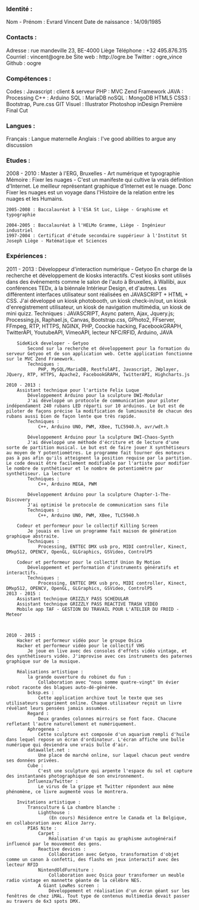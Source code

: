 <h3>Identité :</h3>
	Nom - Prénom : Evrard Vincent
	Date de naissance : 14/09/1985

<h3>Contacts :</h3>
	Adresse : rue mandeville 23, BE-4000 Liège
	Téléphone : +32 495.876.315
	Courriel : vincent@ogre.be
	Site web : http://ogre.be
	Twitter : ogre_vince
	Github : oogre

<h3>Compétences :</h3>
	Codes :
		Javascript : client & serveur
		PHP : MVC Zend Framework
		JAVA : Processing
		C++ : Arduino
		SQL : MariaDB
		noSQL : MongoDB
		HTML5
		CSS3 : Bootstrap, Pure.css
		GIT
	Visuel :
		Illustrator
		Photoshop
		inDesign
		Première
		Final Cut

<h3>Langues :</h3>
	Français : Langue maternelle
	Anglais : I've good abilities to argue any discussion

<h3>Etudes :</h3>
	2008 - 2010 : Master à l'ERG, Bruxelles - Art numérique et typographie
		Mémoire : 
			Fixer les nuages - C'est un manifeste qui cultive la vrais définition d'Internet. 
			Le meilleur représentant graphique d'Internet est le nuage. Donc Fixer les nuages
			est un voyage dans l'Histoire de la relation entre les nuages et les Humains.
	
	2005-2008 : Baccalauréat à l'ESA St Luc, Liège - Graphisme et typographie
	
	2004-2005 : Baccalauréat à l'HELMo Gramme, Liège - Ingénieur industriel
	1997-2004 : Certificat d'étude secondaire suppérieur à l'Institut St Joseph Liège - Matématique et Sciences

<h3>Expériences :</h3>
	2011 - 2013 : 
		Développeur d'interaction numérique - Getyoo
			En charge de la recherche et développement de kiosks interactifs. C'est kiosks sont utilisés dans des événements comme le salon de l'auto à Bruxelles, à Wallibi, aux conférences TEDx, à la biénnale Intérieur Design, et d'autres. Les différentent interfaces utilisateur sont réalisées en JAVASCRIPT + HTML + CSS. J'ai développé un kiosk photobooth, un kiosk check-in/out, un kiosk d'enregistrement utilisateur, un kiosk de navigation multimédia, un kiosk de mini quizz.
			Techniques : 
				JAVASCRIPT, Async patern, Ajax, Jquery.js; Processing.js, Raphael.js, Canvas, Bootstrap.css, GPhoto2, FFserver, FFmpeg, RTP, HTTPS, NGINX, PHP, Coockie hacking, FacebookGRAPH, TwitterAPI,  YoutubeAPI, VimeoAPI, lecteur NFC/RFID, Arduino, JAVA

		SideKick developer - Getyoo
			Second sur la recherche et développement pour la formation du serveur Getyoo et de son application web. Cette application fonctionne sur le MVC Zend Framework. 
			Techniques : 
				PHP, MySQL/MariaDB, RestfulAPI, Javascript, JWplayer, JQuery, RTP, HTTPS, Apache2, FacebookGRAPH, TwitterAPI, Highcharts.js

	2010 - 2013 : 
		Assistant technique pour l'artiste Felix Luque
			Développement Arduino pour la sculpture DWI-Modular
			J'ai développé un protocole de communication pour piloter indépendament 240 rubans LED réparti sur 10 arduinos. Le but est de piloter de façons précise la modification de luminausité de chacun des rubans aussi bien de façon lente que très rapide.
			Techniques : 
				C++, Arduino UNO, PWM, XBee, TLC5940.h, avr/wdt.h

			Développement Arduino pour la sculpture DWI-Chaos-Synth
			J'ai développé une méthode d'écriture et de lecture d'une sorte de partition musical. Le but est de faire jouer X synthétiseurs au moyen de Y potentiomètres. Le programme fait tourner des moteurs pas à pas afin qu'ils atteignent la position requise par la partition. Le code devait être facilement modifiable par l'artiste pour modifier le nombre de synthétiseur et le nombre de potentiomètre par synthétiseur. La lecture
			Techniques : 
				C++, Arduino MEGA, PWM

			Développement Arduino pour la sculpture Chapter-1-The-Discovery
			J'ai optimisé le protocole de communication sans file
			Techniques : 
				C++, Arduino UNO, PWM, XBee, TLC5940.h

		Codeur et performeur pour le collectif Killing Screen
			Je jouais en live un programme fait maison de génération graphique abstraite.
			Techniques : 
				Processing, ENTTEC DMX usb pro, MIDI controller, Kinect, DMxp512, OPENCV, OpenGL, GLGraphics, GSVideo, ControlP5

		Codeur et performeur pour le collectif Union By Motion
			Développement et performation d'instruments génératifs et interactifs. 
			Techniques : 
				Processing, ENTTEC DMX usb pro, MIDI controller, Kinect, DMxp512, OPENCV, OpenGL, GLGraphics, GSVideo, ControlP5
	2013 - 2015 : 
		Assistant technique GRIZZLY PASS SCHEDULAR
		Assistant technique GRIZZLY PASS REACTIVE TRASH VIDEO
		Mobile app TAF - GESTION DU TRAVAIL POUR L'ATELIER DU FROID - Meteor



	2010 - 2015 :
		Hacker et performeur vidéo pour le groupe Osica
		Hacker et performeur vidéo pour le collectif VHS
			Je joue en live avec des consoles d'effets vidéo vintage, et des synthétiseurs vidéo. J'improvise avec ces instruments des paternes graphique sur de la musique.

		Réalisations artistique : 
			la grande ouverture du robinet du fun : 
				Collaboration avec "nous somme quatre-vingt" Un évier robot raconte des blagues auto-dé-générée.
			bcksp.es : 
				Cette application archive tout le texte que ses utilisateurs suppriment online. Chaque utilisateur reçoit un livre révélant leurs pensées jamais assumées.
			Regard : 
				Deux grandes colonnes mirroirs se font face. Chacune refletant l'autre naturellement et numériquement.
			Aphrogenea : 
				Cette sculpture est composée d'un aquarium rempli d'huile dans lequel repose un écran d'ordinateur. L'écran affiche une bulle numérique qui deviendra une vrais bulle d'air.
			datawallet.net : 
				Une place de marché online, sur laquel chacun peut vendre ses données privées.
			Cube : 
				C'est une sculpture qui arpente l'espace du sol et capture des instantanés photographique de son environnement. 
			Influenza/Twitter : 
				Le virus de la grippe et Twitter répondent aux même phénomène, ce livre augmenté vous le montrera.

		Invitations artistique : 
			Transculture & La chambre blanche : 
				Lighthouse : 
					(En cours) Résidence entre le Canada et la Belgique, en collaboration avec Alice Jarry.
			PIAS Nite : 
				Carpet : 
					Réalisation d'un tapis au graphisme autogénéraif influencé par le mouvement des gens. 
				Reactive devices : 
					Collaboration avec Getyoo, transformation d'objet comme un canon à confetti, des flashs en jeux interactif avec des lecteur RFID
				NintendOldFurniture :
					Collaboration avec Osica pour transformer un meuble radio vintage en mannette géante de la célèbre NES.
				A Giant LowRes screen : 
					Développement et réalisation d'un écran géant sur les fenêtres de chez iMAL. Tout type de contenus multimedia devait passer au travers de 6x3 spots DMX.
